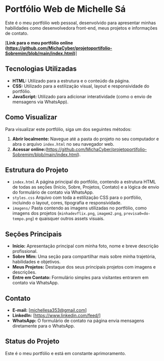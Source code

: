 # Portfólio Web de Michelle Sá

Este é o meu portfólio web pessoal, desenvolvido para apresentar minhas habilidades como desenvolvedora front-end, meus projetos e informações de contato.

[**Link para o meu portfólio online (https://github.com/MichaCyber/projetoportifolio-Sobremim/blob/main/index.html)**]

## Tecnologias Utilizadas

* **HTML:** Utilizado para a estrutura e o conteúdo da página.
* **CSS:** Utilizado para a estilização visual, layout e responsividade do portfólio.
* **JavaScript:** Utilizado para adicionar interatividade (como o envio de mensagens via WhatsApp).

## Como Visualizar

Para visualizar este portfólio, siga um dos seguintes métodos:

1.  **Abrir localmente:** Navegue até a pasta do projeto no seu computador e abra o arquivo `index.html` no seu navegador web.
2.  **Acessar online:**(https://github.com/MichaCyber/projetoportifolio-Sobremim/blob/main/index.html).

## Estrutura do Projeto

* `index.html`  A página principal do portfólio, contendo a estrutura HTML de todas as seções (Início, Sobre, Projetos, Contato) e a lógica de envio do formulário de contato via WhatsApp.
* `styles.css`   Arquivo com toda a estilização CSS para o portfólio, incluindo o layout, cores, tipografia e responsividade.
* `imagens/`    Pasta contendo as imagens utilizadas no portfólio, como  imagens dos projetos (`minhadevflix.png`, `imagem2.png`, `previsa0=do-tempo.png`) e quaisquer outros assets visuais.    

## Seções Principais

* **Início:** Apresentação principal com minha foto, nome e breve descrição profissional.
* **Sobre Mim:** Uma seção para compartilhar mais sobre minha trajetória, habilidades e objetivos.
* **Meus Projetos:** Destaque dos seus principais projetos com imagens e descrições.
* **Entre em Contato:** Formulário simples para visitantes entrarem em contato via WhatsApp.

## Contato

* **E-mail:** [michellesa353@gmail.com]
* **LinkedIn:** [https://www.linkedin.com/feed/]
* **WhatsApp:** O formulário de contato na página envia mensagens diretamente para o WhatsApp.

## Status do Projeto

Este é o meu portfólio e está em constante aprimoramento.

